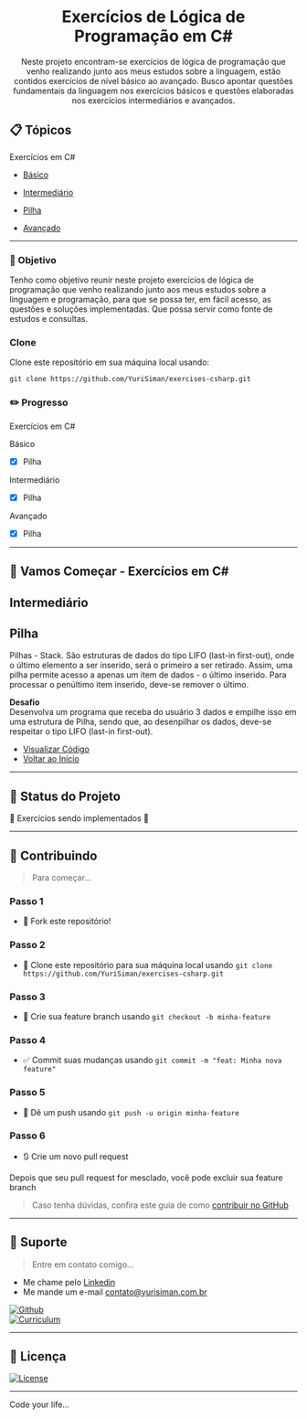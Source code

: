 <h1 align="center">Exercícios de Lógica de Programação em C#</h1>

<p align="center">Neste projeto encontram-se exercícios de lógica de programação que venho realizando junto aos meus estudos sobre a linguagem, estão contidos exercícios de nível básico ao avançado. Busco apontar questões fundamentais da linguagem nos exercícios básicos e questões elaboradas nos exercícios intermediários e avançados.</p>

## :clipboard: Tópicos

Exercícios em C#  

* [Básico](https://github.com/YuriSiman/exercises-csharp/#básico)  



* [Intermediário](https://github.com/YuriSiman/exercises-csharp/#intermediário)  

* [Pilha](https://github.com/YuriSiman/exercises-csharp/#pilha)  


* [Avançado](https://github.com/YuriSiman/exercises-csharp/#avançado)  

---

### :dart: Objetivo

Tenho como objetivo reunir neste projeto exercícios de lógica de programação que venho realizando junto aos meus estudos sobre a linguagem e programação, para que se possa ter, em fácil acesso, as questões e soluções implementadas. Que possa servir como fonte de estudos e consultas.  

### Clone

Clone este repositório em sua máquina local usando:

```
git clone https://github.com/YuriSiman/exercises-csharp.git
```

### :pencil2: Progresso

Exercícios em C#  

Básico
- [x] Pilha

Intermediário
- [x] Pilha

Avançado
- [x] Pilha

---

## :rocket: Vamos Começar - Exercícios em C#

## Intermediário

## Pilha

Pilhas - Stack. São estruturas de dados do tipo LIFO (last-in first-out), onde o último elemento a ser inserido, será o primeiro a ser retirado. Assim, uma pilha permite acesso a apenas um item de dados - o último inserido. Para processar o penúltimo item inserido, deve-se remover o último.

**Desafio**  
Desenvolva um programa que receba do usuário 3 dados e empilhe isso em uma estrutura de Pilha, sendo que, ao desenpilhar os dados, deve-se respeitar o tipo LIFO (last-in first-out).

* [Visualizar Código](https://github.com/YuriSiman/exercises-csharp/tree/master/src/2%20-%20intermedi%C3%A1rio/Pilha.ConsoleApp)  
* [Voltar ao Início](https://github.com/YuriSiman/exercises-csharp#exerc%C3%ADcios-de-l%C3%B3gica-de-programa%C3%A7%C3%A3o-em-c)  

---

## :vertical_traffic_light: Status do Projeto

:construction: Exercícios sendo implementados :construction:

---

## :thinking: Contribuindo

> Para começar...

### Passo 1

* :fork_and_knife: Fork este repositório!

### Passo 2

* :dancers: Clone este repositório para sua máquina local usando `git clone https://github.com/YuriSiman/exercises-csharp.git`

### Passo 3

* :trident: Crie sua feature branch usando `git checkout -b minha-feature`

### Passo 4

* :white_check_mark: Commit suas mudanças usando `git commit -m "feat: Minha nova feature"`

### Passo 5

* :pushpin: Dê um push usando `git push -u origin minha-feature`

### Passo 6

* :arrows_clockwise: Crie um novo pull request

Depois que seu pull request for mesclado, você pode excluir sua feature branch  

> Caso tenha dúvidas, confira este guia de como [contribuir no GitHub](https://github.com/firstcontributions/first-contributions)  

---

## :speech_balloon: Suporte

> Entre em contato comigo...  

* Me chame pelo [Linkedin](https://www.linkedin.com/in/yurisiman/)  
* Me mande um e-mail [contato@yurisiman.com.br](mailto:contato@yurisiman.com.br)  

[![Github](https://img.shields.io/badge/github-profile-%237159c1?style=for-the-badge&logo=github)](https://github.com/YuriSiman)  
[![Curriculum](https://img.shields.io/badge/site-curriculum-%23563D7C?style=for-the-badge&logo=bootstrap)](https://yurisiman.com.br)  

---

## :pencil: Licença

[![License](https://img.shields.io/badge/license-mit-%23A6CE39?style=for-the-badge&logo=github)](https://github.com/YuriSiman/bootcamp-localizalabs-dotnet/blob/master/LICENSE)   

---

Code your life...
